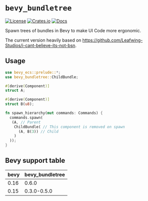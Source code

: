 # `bevy_bundletree`

[![License](https://img.shields.io/badge/license-MIT%2FApache-blue.svg)](https://github.com/Katsutoshii/bevy_bundletree#license)
[![Crates.io](https://img.shields.io/crates/v/bevy_bundletree.svg)](https://crates.io/crates/bevy_bundletree)
[![Docs](https://docs.rs/bevy_bundletree/badge.svg)](https://docs.rs/bevy_bundletree/latest/bevy_bundletree/)

Spawn trees of bundles in Bevy to make UI Code more ergonomic.

The current version heavily based on https://github.com/Leafwing-Studios/i-cant-believe-its-not-bsn.

## Usage

```rust
use bevy_ecs::prelude::*;
use bevy_bundletree::ChildBundle;

#[derive(Component)]
struct A;

#[derive(Component)]
struct B(u8);

fn spawn_hierarchy(mut commands: Commands) {
  commands.spawn(
   (A, // Parent
    ChildBundle( // This component is removed on spawn
      (A, B(3)) // Child
    )
  ));
}
```


## Bevy support table

| bevy | bevy_bundletree |
| ---- | --------------- |
| 0.16 | 0.6.0           |
| 0.15 | 0.3.0-0.5.0     |
